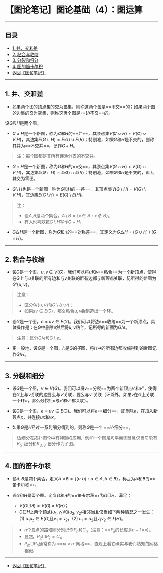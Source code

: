 # 【图论笔记】图论基础（4）：图运算

---

## 目录

+ <a href="#1">1. 并、交和差</a>
+ <a href="#2">2. 粘合与收缩</a>
+ <a href="#3">3. 分裂和细分</a>
+ <a href="#4">4. 图的笛卡尔积</a>
+ <a href="/html/notes/graph-theory/graph-theory.html"> 返回【图论笔记】 </a>

---

## <a name="1"> 1. 并、交和差 </a>

+ 如果两个图的顶点集的交为空集，则称这两个图是==不交==的；如果两个图的边集的交为空集，则称这两个图是==边不交==的。

设$G$和$H$是两个图。
+ $G\cup H$是一个新图，称为$G$和$H$的==并==，其顶点集$V(G\cup H)=V(G)\cup V(H)$，其边集$E(G\cup H)=E(G)\cup E(H)$；特别地，如果$G$和$H$是不交的，则称其并为==不交并==，记作$G+H$。

> 注：每个图都是其所有连通分支的不交并。

+ $G\cap H$是一个新图，称为$G$和$H$的==交==，其顶点集$V(G\cap H)=V(G)\cap V(H)$，其边集$E(G\cap H)=E(G)\cap E(H)$；特别地，如果$G$和$H$是不交的，那么其交为零图。

+ $G\setminus H$也是一个新图，称为$G$和$H$的==差==，其顶点集$V(G\setminus H)=V(G)\setminus V(H)$，其边集$E(G\setminus H)=E(G)\setminus E(H)$。

> 注：
> + 设$A,B$是两个集合。$A\setminus B=\{x\in A:x\not\in B\}$。
> + 有人也喜欢把$G\setminus H$写作$G-H$。

+ $G\triangle H$是一个新图，称为$G$和$H$的==对称差==，其定义为$G\triangle H=(G\cup H)\setminus(G\cap H)$。

---

## <a name="2"> 2. 粘合与收缩 </a>

+ 设$G$是一个图，$u,v\in V(G)$。我们可以将$u$和$v$==粘合==为一个新顶点，使得在$G$上与$u$关联的所有边和与$v$关联的所有边都与新顶点关联，记所得的新图为$G/\{u,v\}$。

> 注意：
>+ 区分$G/\{u,v\}$和$G\setminus\{u,v\}$；
>+ 如果$uv\in E(G)$，那么粘合$u,v$会制造出一个环。

+ 设$G$是一个图，$e=uv\in E(G)$。我们可以将边$e$==收缩==为一个新顶点，具体操作是：在$G$中删除$e$然后将$u,v$粘合，记所得的新图为$G/e$。

> 注意：区分$G/e$和$G\setminus e$。

+ 更一般地，设$G$是一个图，$H$是$G$的子图，将$H$中的所有边都收缩得到的新图记作$G/H$。

---

## <a name="3"> 3. 分裂和细分 </a>

+ 设$G$是一个图，$v\in V(G)$。我们可以将$v$==分裂==为两个新顶点$v'$和$v''$，使得在$G$上与$v$关联的边要么与$v'$关联，要么与$v''$关联（环除外，如果$v$在$G$上关联一个环$e$，那么分裂后$e$与$v'$和$v''$都关联）。

+ 设$G$是一个图，$e=uv\in E(G)$。我们可以将$e$==细分==，即删除$e$，在加入新顶点$x$，并连接$ux$和$vx$。

+ 如果$G$是$H$经过一系列细分得到的，则称$G$是一个 ==$H$-细分==。

> 边细分在拓扑图论中有特别的应用，例如一个图是可平面图当且仅当它没有$K_5$-细分和$K_{3,3}$-细分作为子图。

---

## <a name="4"> 4. 图的笛卡尔积 </a>

+ 设$A,B$是两个集合，定义$A\times B=\{(a,b):a\in A,b\in B\}$，称之为$A$和$B$的==笛卡尔积==。

+ 设$G$和$H$是两个图。定义$G$和$H$的==笛卡尔积==为$G\Box H$，满足：
    - $V(G\Box H)=V(G)\times V(H)$；
    - $G\Box H$上两个顶点$(u_1,v_1)$和$(u_2,v_2)$相邻当且仅当如下两种情况之一发生：(1) $u_1u_2\in E(G)$且$v_1=v_2$，(2) $u_1=u_2$且$v_1v_2\in E(H)$。

> + $n$个顶点的路和圈分别记作$P_n$和$C_n$（注意：==$P_n$的长度是$n-1$==）。
> + 显然，$P_2\Box P_2=C_4$
> + $P_m\Box P_n$通常称为 ==$m\times n$-网格==，直观上看它确实与我们熟知的网格相似。

---

+ <a href="/html/notes/graph-theory/graph-theory.html"> 返回【图论笔记】 </a>